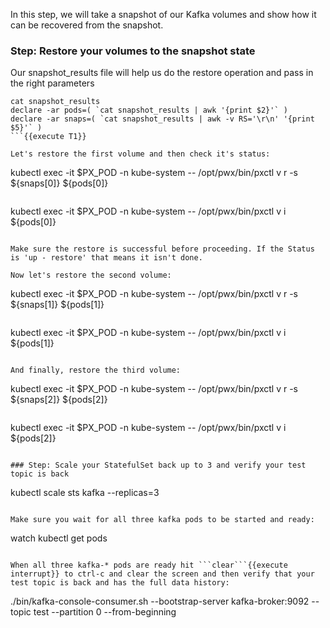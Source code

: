 In this step, we will take a snapshot of our Kafka volumes and show how it can be recovered from the snapshot.

### Step: Restore your volumes to the snapshot state

Our snapshot_results file will help us do the restore operation and pass in the right parameters
```
cat snapshot_results
declare -ar pods=( `cat snapshot_results | awk '{print $2}'` )
declare -ar snaps=( `cat snapshot_results | awk -v RS='\r\n' '{print $5}'` )
```{{execute T1}}

Let's restore the first volume and then check it's status:
```
kubectl exec -it $PX_POD -n kube-system -- /opt/pwx/bin/pxctl v r -s ${snaps[0]} ${pods[0]}
```{{execute T1}}
```
kubectl exec -it $PX_POD -n kube-system -- /opt/pwx/bin/pxctl v i ${pods[0]}
```{{execute T1}}

Make sure the restore is successful before proceeding. If the Status is 'up - restore' that means it isn't done.

Now let's restore the second volume:

```
kubectl exec -it $PX_POD -n kube-system -- /opt/pwx/bin/pxctl v r -s ${snaps[1]} ${pods[1]}
```{{execute T1}}
```
kubectl exec -it $PX_POD -n kube-system -- /opt/pwx/bin/pxctl v i ${pods[1]}
```{{execute T1}}

And finally, restore the third volume:

```
kubectl exec -it $PX_POD -n kube-system -- /opt/pwx/bin/pxctl v r -s ${snaps[2]} ${pods[2]}
```{{execute T1}}
```
kubectl exec -it $PX_POD -n kube-system -- /opt/pwx/bin/pxctl v i ${pods[2]}
```{{execute T1}}

### Step: Scale your StatefulSet back up to 3 and verify your test topic is back
```
kubectl scale sts kafka --replicas=3
```{{execute T1}}

Make sure you wait for all three kafka pods to be started and ready:
```
watch kubectl get pods
```{{execute T1}}

When all three kafka-* pods are ready hit ```clear```{{execute interrupt}} to ctrl-c and clear the screen and then verify that your test topic is back and has the full data history:
```
./bin/kafka-console-consumer.sh --bootstrap-server kafka-broker:9092 --topic test --partition 0 --from-beginning
```{{execute T1}}
